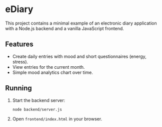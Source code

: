 # eDiary

This project contains a minimal example of an electronic diary application with a Node.js backend and a vanilla JavaScript frontend.

## Features
- Create daily entries with mood and short questionnaires (energy, stress).
- View entries for the current month.
- Simple mood analytics chart over time.

## Running
1. Start the backend server:
   ```bash
   node backend/server.js
   ```
2. Open `frontend/index.html` in your browser.
